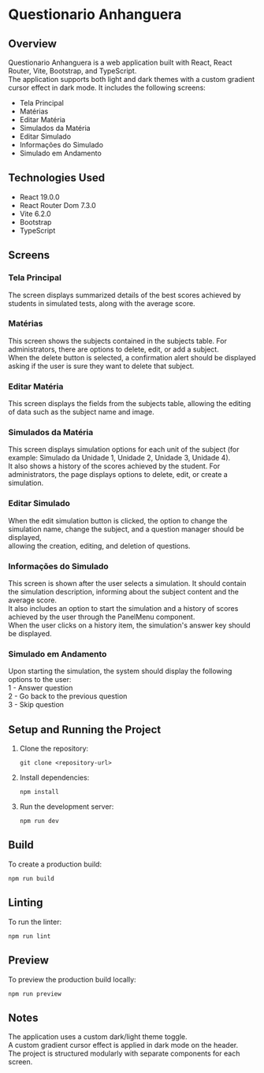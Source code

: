 # Questionario Anhanguera

## Overview

Questionario Anhanguera is a web application built with React, React Router, Vite, Bootstrap, and TypeScript.  
The application supports both light and dark themes with a custom gradient cursor effect in dark mode. It includes the following screens:
  - Tela Principal  
  - Matérias  
  - Editar Matéria  
  - Simulados da Matéria  
  - Editar Simulado  
  - Informações do Simulado  
  - Simulado em Andamento

## Technologies Used

* React 19.0.0  
* React Router Dom 7.3.0  
* Vite 6.2.0  
* Bootstrap  
* TypeScript

## Screens

### Tela Principal  
The screen displays summarized details of the best scores achieved by students in simulated tests, along with the average score.

### Matérias  
This screen shows the subjects contained in the subjects table. For administrators, there are options to delete, edit, or add a subject.  
When the delete button is selected, a confirmation alert should be displayed asking if the user is sure they want to delete that subject.

### Editar Matéria  
This screen displays the fields from the subjects table, allowing the editing of data such as the subject name and image.

### Simulados da Matéria  
This screen displays simulation options for each unit of the subject (for example: Simulado da Unidade 1, Unidade 2, Unidade 3, Unidade 4).  
It also shows a history of the scores achieved by the student. For administrators, the page displays options to delete, edit, or create a simulation.

### Editar Simulado  
When the edit simulation button is clicked, the option to change the simulation name, change the subject, and a question manager should be displayed,  
allowing the creation, editing, and deletion of questions.

### Informações do Simulado  
This screen is shown after the user selects a simulation. It should contain the simulation description, informing about the subject content and the average score.  
It also includes an option to start the simulation and a history of scores achieved by the user through the PanelMenu component.  
When the user clicks on a history item, the simulation's answer key should be displayed.

### Simulado em Andamento  
Upon starting the simulation, the system should display the following options to the user:  
1 - Answer question  
2 - Go back to the previous question  
3 - Skip question

## Setup and Running the Project

1. Clone the repository:
   ```
   git clone <repository-url>
   ```

2. Install dependencies:
   ```
   npm install
   ```

3. Run the development server:
   ```
   npm run dev
   ```

## Build

To create a production build:
```
npm run build
   ```

## Linting

To run the linter:
```
npm run lint
   ```

## Preview

To preview the production build locally:
```
npm run preview
   ```

## Notes

  The application uses a custom dark/light theme toggle.  
  A custom gradient cursor effect is applied in dark mode on the header.  
  The project is structured modularly with separate components for each screen.
